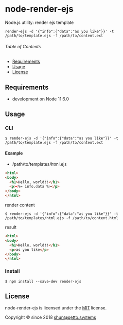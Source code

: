 # node-render-ejs

Node.js utility: render ejs template

```
render-ejs -d '{"info":{"data":"as you like"}}' -t /path/to/template.ejs -f /path/to/content.ext
```


###### Table of Contents

- [Requirements](#Requirements)
- [Usage](#Usage)
- [License](#License)

<a id="Requirements"></a>
## Requirements

- development on Node 11.6.0


<a id="Usage"></a>
## Usage

### CLI

```
$ render-ejs -d '{"info":{"data":"as you like"}}' -t /path/to/template.ejs -f /path/to/content.ext
```

#### Example

- /path/to/templates/html.ejs

```html
<html>
<body>
  <h1>Hello, world!!</h1>
  <p><%= info.data %></p>
</body>
</html>
```

render content

```
$ render-ejs -d '{"info":{"data":"as you like"}}' -t /path/to/templates/html.ejs -f /path/to/content.html
```

result

```html
<html>
<body>
  <h1>Hello, world!!</h1>
  <p>as you like</p>
</body>
</html>
```


### Install

```
$ npm install --save-dev render-ejs
```


<a id="License"></a>
## License

node-render-ejs is licensed under the [MIT](LICENSE) license.

Copyright &copy; since 2018 shun@getto.systems
